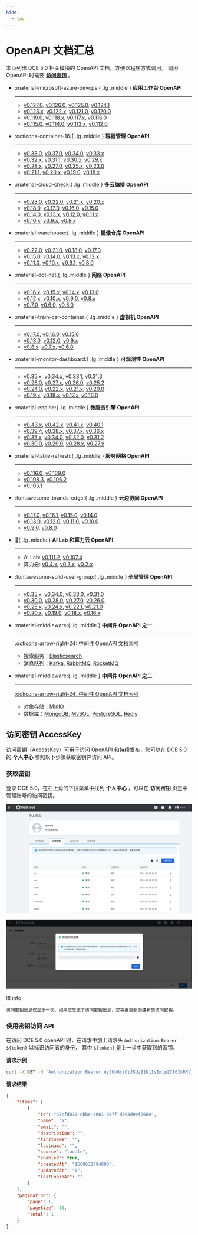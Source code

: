 ```yaml
---
hide:
  - toc
---
```


# OpenAPI 文档汇总

本页列出 DCE 5.0 相关模块的 OpenAPI 文档，方便以程序方式调用。
调用 OpenAPI 时需要 **[访问密钥](#accesskey)** 。

<div class="grid cards" markdown>

-   :material-microsoft-azure-devops:{ .lg .middle } __应用工作台 OpenAPI__

    ---

    - [v0.127.0](./amamba/v0.127.0.md), [v0.126.0](./amamba/v0.126.0.md), [v0.125.0](./amamba/v0.125.0.md), [v0.124.1](./amamba/v0.124.1.md)
    - [v0.123.x](./amamba/v0.123.0.md), [v0.122.x](./amamba/v0.122.0.md), [v0.121.0](./amamba/v0.121.0.md), [v0.120.0](./amamba/v0.120.0.md)
    - [v0.119.0](./amamba/v0.119.0.md), [v0.118.x](./amamba/v0.118.0.md), [v0.117.x](./amamba/v0.117.0.md), [v0.116.0](./amamba/v0.116.0.md)
    - [v0.115.0](./amamba/v0.115.0.md), [v0.114.0](./amamba/v0.114.0.md), [v0.113.x](./amamba/v0.113.0.md), [v0.112.0](./amamba/v0.112.0.md)

-   :octicons-container-16:{ .lg .middle } __容器管理 OpenAPI__

    ---

    - [v0.38.0](./kpanda/v0.38.0.md), [v0.37.0](./kpanda/v0.37.0.md), [v0.34.0](./kpanda/v0.34.0.md), [v0.33.x](./kpanda/v0.33.0.md)
    - [v0.32.x](./kpanda/v0.32.0.md), [v0.31.1](./kpanda/v0.31.1.md), [v0.30.x](./kpanda/v0.30.1.md), [v0.29.x](./kpanda/v0.29.0.md)
    - [v0.28.x](./kpanda/v0.28.0.md), [v0.27.0](./kpanda/v0.27.0.md), [v0.25.x](./kpanda/v0.25.0.md), [v0.23.0](./kpanda/v0.23.0.md)
    - [v0.21.1](./kpanda/v0.21.1.md), [v0.20.x](./kpanda/v0.20.0.md), [v0.19.0](./kpanda/v0.19.0.md), [v0.18.x](./kpanda/v0.18.0.md)

-   :material-cloud-check:{ .lg .middle } __多云编排 OpenAPI__

    ---

    - [v0.23.0](./kairship/v0.23.0.md), [v0.22.0](./kairship/v0.22.0.md), [v0.21.x](./kairship/v0.21.0.md), [v0.20.x](./kairship/v0.20.0.md)
    - [v0.18.0](./kairship/v0.18.0.md), [v0.17.0](./kairship/v0.17.0.md), [v0.16.0](./kairship/v0.16.0.md), [v0.15.0](./kairship/v0.15.0.md)
    - [v0.14.0](./kairship/v0.14.0.md), [v0.13.x](./kairship/v0.13.0.md), [v0.12.0](./kairship/v0.12.0.md), [v0.11.x](./kairship/v0.11.0.md)
    - [v0.10.x](./kairship/v0.10.0.md), [v0.9.x](./kairship/v0.9.0.md), [v0.8.x](./kairship/v0.8.0.md)

-   :material-warehouse:{ .lg .middle } __镜像仓库 OpenAPI__

    ---

    - [v0.22.0](./kangaroo/v0.22.0.md), [v0.21.0](./kangaroo/v0.21.0.md), [v0.18.0](./kangaroo/v0.18.0.md), [v0.17.0](./kangaroo/v0.17.0.md)
    - [v0.15.0](./kangaroo/v0.15.0.md), [v0.14.0](./kangaroo/v0.14.0.md), [v0.13.x](./kangaroo/v0.13.0.md), [v0.12.x](./kangaroo/v0.12.0.md)
    - [v0.11.0](./kangaroo/v0.11.0.md), [v0.10.x](./kangaroo/v0.10.0.md), [v0.9.1](./kangaroo/v0.9.1.md), [v0.8.0](./kangaroo/v0.8.0.md)

-   :material-dot-net:{ .lg .middle } __网络 OpenAPI__

    ---

    - [v0.16.x](./spidernet/v0.16.0.md), [v0.15.x](./spidernet/v0.15.0.md), [v0.14.x](./spidernet/v0.14.0.md), [v0.13.0](./spidernet/v0.13.0.md)
    - [v0.12.x](./spidernet/v0.12.0.md), [v0.10.x](./spidernet/v0.10.0.md), [v0.9.0](./spidernet/v0.9.0.md), [v0.8.x](./spidernet/v0.8.0.md)
    - [v0.7.0](./spidernet/v0.7.0.md), [v0.6.0](./spidernet/v0.6.0.md), [v0.5.0](./spidernet/v0.5.0.md)

-   :material-train-car-container:{ .lg .middle } __虚拟机 OpenAPI__

    ---

    - [v0.17.0](./virtnest/v0.17.0.md), [v0.16.0](./virtnest/v0.16.0.md), [v0.15.0](./virtnest/v0.15.0.md)
    - [v0.13.0](./virtnest/v0.13.0.md), [v0.12.0](./virtnest/v0.12.0.md), [v0.9.x](./virtnest/v0.8.0.md)
    - [v0.8.x](./virtnest/v0.8.0.md), [v0.7.x](./virtnest/v0.7.0.md), [v0.6.0](./virtnest/v0.6.0.md)

-   :material-monitor-dashboard:{ .lg .middle } __可观测性 OpenAPI__

    ---

    - [v0.35.x](./insight/v0.35.0.md), [v0.34.x](./insight/v0.34.0.md), [v0.33.1](./insight/v0.33.1.md), [v0.31.3](./insight/v0.31.3.md)
    - [v0.28.0](./insight/v0.28.0.md), [v0.27.x](./insight/v0.27.0.md), [v0.26.0](./insight/v0.26.0.md), [v0.25.2](./insight/v0.25.2.md)
    - [v0.24.0](./insight/v0.24.0.md), [v0.22.x](./insight/v0.22.0.md), [v0.21.x](./insight/v0.21.0.md), [v0.20.0](./insight/v0.20.0.md)
    - [v0.19.x](./insight/v0.19.0.md), [v0.18.x](./insight/v0.18.0.md), [v0.17.x](./insight/v0.17.0.md), [v0.16.0](./insight/v0.16.0.md)

-   :material-engine:{ .lg .middle } __微服务引擎 OpenAPI__

    ---

    - [v0.43.x](./skoala/v0.43.0.md), [v0.42.x](./skoala/v0.42.0.md), [v0.41.x](./skoala/v0.41.1.md), [v0.40.1](./skoala/v0.40.1.md)
    - [v0.39.4](./skoala/v0.39.4.md), [v0.38.x](./skoala/v0.38.1.md), [v0.37.x](./skoala/v0.37.0.md), [v0.36.x](./skoala/v0.36.0.md)
    - [v0.35.x](./skoala/v0.35.0.md), [v0.34.0](./skoala/v0.34.0.md), [v0.32.0](./skoala/v0.32.0.md), [v0.31.2](./skoala/v0.31.2.md)
    - [v0.30.0](./skoala/v0.30.0.md), [v0.29.0](./skoala/v0.29.0.md), [v0.28.x](./skoala/v0.28.0.md), [v0.27.x](./skoala/v0.27.0.md)

-   :material-table-refresh:{ .lg .middle } __服务网格 OpenAPI__

    ---

    - [v0.116.0](./mspider/v0.116.0.md), [v0.109.0](./mspider/v0.109.0.md)
    - [v0.108.3](./mspider/v0.108.3.md), [v0.106.2](./mspider/v0.106.2.md)
    - [v0.105.1](./mspider/v0.105.1.md)

-   :fontawesome-brands-edge:{ .lg .middle } __云边协同 OpenAPI__

    ---

    - [v0.17.0](./kant/v0.17.0.md), [v0.16.1](./kant/v0.16.1.md), [v0.15.0](./kant/v0.15.0.md), [v0.14.0](./kant/v0.14.0.md)
    - [v0.13.0](./kant/v0.13.0.md), [v0.12.0](./kant/v0.12.0.md), [v0.11.0](./kant/v0.11.0.md), [v0.10.0](./kant/v0.10.0.md)
    - [v0.9.0](./kant/v0.9.0.md), [v0.8.0](./kant/v0.8.0.md)

-   :robot:{ .lg .middle } __AI Lab 和算力云 OpenAPI__

    ---

    - AI Lab: [v0.111.2](./baize/v0.111.2.md), [v0.107.4](./baize/v0.107.4.md)
    - 算力云: [v0.4.x](./zestu/v0.4.0.md), [v0.3.x](./zestu/v0.3.0.md), [v0.2.x](./zestu/v0.2.0.md)

-   :fontawesome-solid-user-group:{ .lg .middle } __全局管理 OpenAPI__

    ---

    - [v0.35.x](./ghippo/v0.35.0.md), [v0.34.0](./ghippo/v0.34.0.md), [v0.33.0](./ghippo/v0.33.0.md), [v0.31.0](./ghippo/v0.31.0.md)
    - [v0.30.0](./ghippo/v0.30.0.md), [v0.28.0](./ghippo/v0.28.0.md), [v0.27.0](./ghippo/v0.27.0.md), [v0.26.0](./ghippo/v0.26.0.md)
    - [v0.25.x](./ghippo/v0.25.0.md), [v0.24.x](./ghippo/v0.24.0.md), [v0.22.1](./ghippo/v0.22.1.md), [v0.21.0](./ghippo/v0.21.0.md)
    - [v0.20.x](./ghippo/v0.20.0.md), [v0.19.0](./ghippo/v0.19.0.md), [v0.18.x](./ghippo/v0.18.0.md), [v0.16.x](./ghippo/v0.16.0.md)

-   :material-middleware:{ .lg .middle } __中间件 OpenAPI 之一__

    ---

    [:octicons-arrow-right-24: 中间件 OpenAPI 文档索引](./midware.md)

    - 搜索服务：[Elasticsearch](./mcamel/elasticsearch/elasticsearch-v0.24.0.md)
    - 消息队列：[Kafka](./mcamel/kafka/kafka-v0.22.0.md),
      [RabbitMQ](./mcamel/rabbitmq/rabbitmq-v0.27.0.md),
      [RocketMQ](./mcamel/rocketmq/rocketmq-v0.13.0.md)

-   :material-middleware:{ .lg .middle } __中间件 OpenAPI 之二__

    ---

    [:octicons-arrow-right-24: 中间件 OpenAPI 文档索引](./midware.md)

    - 对象存储：[MinIO](./mcamel/minio/minio-v0.21.0.md)
    - 数据库：[MongoDB](./mcamel/mongodb/mongodb-v0.16.0.md),
      [MySQL](./mcamel/mysql/mysql-v0.26.0.md),
      [PostgreSQL](./mcamel/postgresql/postgresql-v0.18.0.md),
      [Redis](./mcamel/redis/redis-v0.26.0.md)

</div>

## 访问密钥 AccessKey

访问密钥（AccessKey）可用于访问 OpenAPI 和持续发布，您可以在 DCE 5.0 的 **个人中心** 参照以下步骤获取密钥并访问 API。

### 获取密钥

登录 DCE 5.0，在右上角的下拉菜单中找到 __个人中心__ ，可以在 __访问密钥__ 页签中管理账号的访问密钥。

![ak list](./images/platform02.png)

![created a key](./images/platform03.png)

!!! info

    访问密钥信息仅显示一次。如果您忘记了访问密钥信息，您需要重新创建新的访问密钥。

### 使用密钥访问 API

在访问 DCE 5.0 openAPI 时，在请求中加上请求头 `Authorization:Bearer ${token}` 以标识访问者的身份，
其中 `${token}` 是上一步中获取到的密钥。

**请求示例**

```bash
curl -X GET -H 'Authorization:Bearer eyJhbGciOiJSUzI1NiIsImtpZCI6IkRKVjlBTHRBLXZ4MmtQUC1TQnVGS0dCSWc1cnBfdkxiQVVqM2U3RVByWnMiLCJ0eXAiOiJKV1QifQ.eyJleHAiOjE2NjE0MTU5NjksImlhdCI6MTY2MDgxMTE2OSwiaXNzIjoiZ2hpcHBvLmlvIiwic3ViIjoiZjdjOGIxZjUtMTc2MS00NjYwLTg2MWQtOWI3MmI0MzJmNGViIiwicHJlZmVycmVkX3VzZXJuYW1lIjoiYWRtaW4iLCJncm91cHMiOltdfQ.RsUcrAYkQQ7C6BxMOrdD3qbBRUt0VVxynIGeq4wyIgye6R8Ma4cjxG5CbU1WyiHKpvIKJDJbeFQHro2euQyVde3ygA672ozkwLTnx3Tu-_mB1BubvWCBsDdUjIhCQfT39rk6EQozMjb-1X1sbLwzkfzKMls-oxkjagI_RFrYlTVPwT3Oaw-qOyulRSw7Dxd7jb0vINPq84vmlQIsI3UuTZSNO5BCgHpubcWwBss-Aon_DmYA-Et_-QtmPBA3k8E2hzDSzc7eqK0I68P25r9rwQ3DeKwD1dbRyndqWORRnz8TLEXSiCFXdZT2oiMrcJtO188Ph4eLGut1-4PzKhwgrQ' https://demo-dev.daocloud.io/apis/ghippo.io/v1alpha1/users?page=1&pageSize=10 -k
```

**请求结果**

```json
{
    "items": [
        {
            "id": "a7cfd010-ebbe-4601-987f-d098d9ef766e",
            "name": "a",
            "email": "",
            "description": "",
            "firstname": "",
            "lastname": "",
            "source": "locale",
            "enabled": true,
            "createdAt": "1660632794800",
            "updatedAt": "0",
            "lastLoginAt": ""
        }
    ],
    "pagination": {
        "page": 1,
        "pageSize": 10,
        "total": 1
    }
}
```
